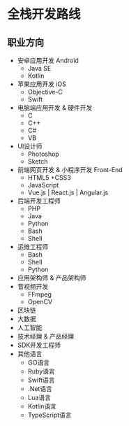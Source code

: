 # 全栈开发路线

## 职业方向

- 安卓应用开发 Android
  - Java SE
  - Kotlin
- 苹果应用开发 iOS
  - Objective-C
  - Swift
- 电脑端应用开发 & 硬件开发
  - C
  - C++
  - C#
  - VB
- UI设计师
  - Photoshop
  - Sketch
- 前端网页开发 & 小程序开发 Front-End
  - HTML5 +CSS3
  - JavaScript
  - Vue.js | React.js | Angular.js
- 后端开发工程师
  - PHP
  - Java
  - Python
  - Bash
  - Shell
- 运维工程师
  - Bash
  - Shell
  - Python
- 应用架构师 & 产品架构师
- 音视频开发
  - FFmpeg
  - OpenCV
- 区块链
- 大数据
- 人工智能
- 技术经理 & 产品经理
- SDK开发工程师
- 其他语言
  - GO语言
  - Ruby语言
  - Swift语言
  - .Net语言
  - Lua语言
  - Kotlin语言
  - TypeScript语言
